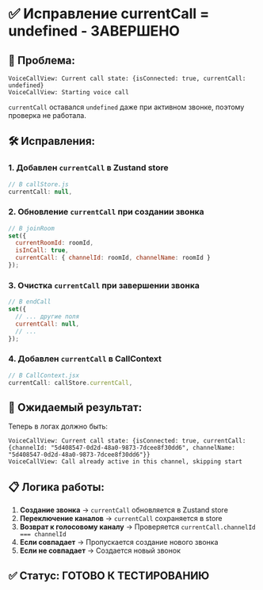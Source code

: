 # ✅ Исправление currentCall = undefined - ЗАВЕРШЕНО

## 🔧 **Проблема:**
```
VoiceCallView: Current call state: {isConnected: true, currentCall: undefined}
VoiceCallView: Starting voice call
```

`currentCall` оставался `undefined` даже при активном звонке, поэтому проверка не работала.

## 🛠️ **Исправления:**

### 1. **Добавлен `currentCall` в Zustand store**
```javascript
// В callStore.js
currentCall: null,
```

### 2. **Обновление `currentCall` при создании звонка**
```javascript
// В joinRoom
set({ 
  currentRoomId: roomId, 
  isInCall: true, 
  currentCall: { channelId: roomId, channelName: roomId } 
});
```

### 3. **Очистка `currentCall` при завершении звонка**
```javascript
// В endCall
set({
  // ... другие поля
  currentCall: null,
  // ...
});
```

### 4. **Добавлен `currentCall` в CallContext**
```javascript
// В CallContext.jsx
currentCall: callStore.currentCall,
```

## 🎯 **Ожидаемый результат:**

Теперь в логах должно быть:
```
VoiceCallView: Current call state: {isConnected: true, currentCall: {channelId: "5d408547-0d2d-48a0-9873-7dcee8f30dd6", channelName: "5d408547-0d2d-48a0-9873-7dcee8f30dd6"}}
VoiceCallView: Call already active in this channel, skipping start
```

## 📋 **Логика работы:**

1. **Создание звонка** → `currentCall` обновляется в Zustand store
2. **Переключение каналов** → `currentCall` сохраняется в store
3. **Возврат к голосовому каналу** → Проверяется `currentCall.channelId === channelId`
4. **Если совпадает** → Пропускается создание нового звонка
5. **Если не совпадает** → Создается новый звонок

## ✅ **Статус:** ГОТОВО К ТЕСТИРОВАНИЮ


